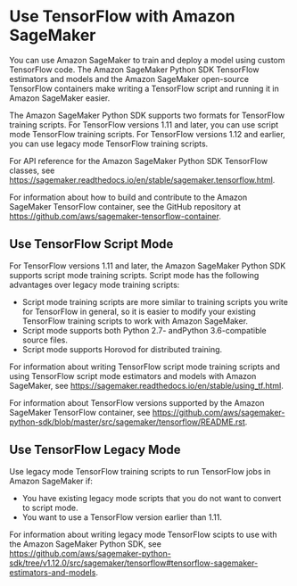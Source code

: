 # Use TensorFlow with Amazon SageMaker<a name="tf"></a>

You can use Amazon SageMaker to train and deploy a model using custom TensorFlow code\. The Amazon SageMaker Python SDK TensorFlow estimators and models and the Amazon SageMaker open\-source TensorFlow containers make writing a TensorFlow script and running it in Amazon SageMaker easier\.

The Amazon SageMaker Python SDK supports two formats for TensorFlow training scripts\. For TensorFlow versions 1\.11 and later, you can use script mode TensorFlow training scripts\. For TensorFlow versions 1\.12 and earlier, you can use legacy mode TensorFlow training scripts\.

For API reference for the Amazon SageMaker Python SDK TensorFlow classes, see [https://sagemaker\.readthedocs\.io/en/stable/sagemaker\.tensorflow\.html](https://sagemaker.readthedocs.io/en/stable/sagemaker.tensorflow.html)\.

For information about how to build and contribute to the Amazon SageMaker TensorFlow container, see the GitHub repository at [https://github\.com/aws/sagemaker\-tensorflow\-container](https://github.com/aws/sagemaker-tensorflow-container)\.

## Use TensorFlow Script Mode<a name="tf-script-mode"></a>

For TensorFlow versions 1\.11 and later, the Amazon SageMaker Python SDK supports script mode training scripts\. Script mode has the following advantages over legacy mode training scripts:
+ Script mode training scripts are more similar to training scripts you write for TensorFlow in general, so it is easier to modify your existing TensorFlow training scripts to work with Amazon SageMaker\.
+ Script mode supports both Python 2\.7\- andPython 3\.6\-compatible source files\.
+ Script mode supports Horovod for distributed training\.

 For information about writing TensorFlow script mode training scripts and using TensorFlow script mode estimators and models with Amazon SageMaker, see [https://sagemaker\.readthedocs\.io/en/stable/using\_tf\.html](https://sagemaker.readthedocs.io/en/stable/using_tf.html)\.

For information about TensorFlow versions supported by the Amazon SageMaker TensorFlow container, see [https://github\.com/aws/sagemaker\-python\-sdk/blob/master/src/sagemaker/tensorflow/README\.rst](https://github.com/aws/sagemaker-python-sdk/blob/master/src/sagemaker/tensorflow/README.rst)\.

## Use TensorFlow Legacy Mode<a name="tf-legacy-mode"></a>

Use legacy mode TensorFlow training scripts to run TensorFlow jobs in Amazon SageMaker if:
+ You have existing legacy mode scripts that you do not want to convert to script mode\.
+ You want to use a TensorFlow version earlier than 1\.11\.

For information about writing legacy mode TensorFlow scipts to use with the Amazon SageMaker Python SDK, see [https://github\.com/aws/sagemaker\-python\-sdk/tree/v1\.12\.0/src/sagemaker/tensorflow\#tensorflow\-sagemaker\-estimators\-and\-models](https://github.com/aws/sagemaker-python-sdk/tree/v1.12.0/src/sagemaker/tensorflow#tensorflow-sagemaker-estimators-and-models)\.